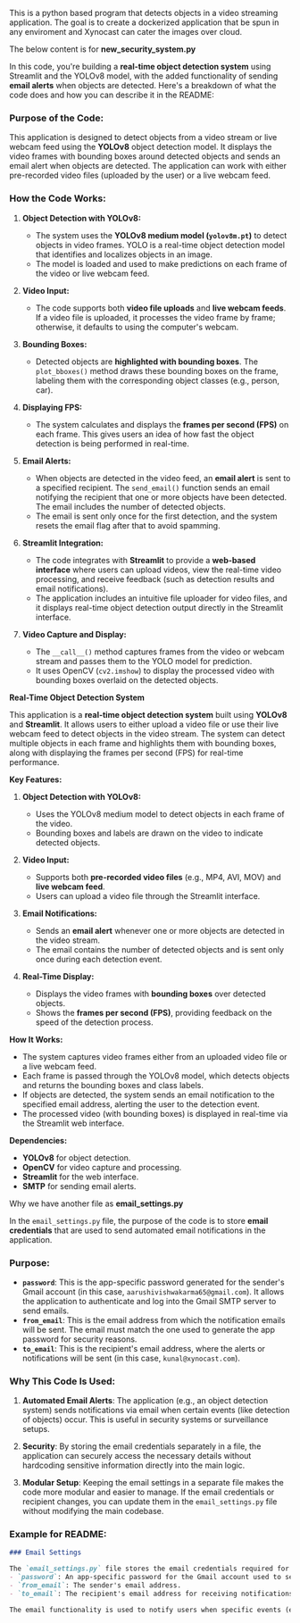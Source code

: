 This is a python based program that detects objects in a video streaming application. The goal is to create a dockerized application that be spun in any enviroment and Xynocast can cater the images over cloud.



The below content is for **new_security_system.py**

In this code, you're building a **real-time object detection system** using Streamlit and the YOLOv8 model, with the added functionality of sending **email alerts** when objects are detected. Here's a breakdown of what the code does and how you can describe it in the README:

### **Purpose of the Code:**
This application is designed to detect objects from a video stream or live webcam feed using the **YOLOv8** object detection model. It displays the video frames with bounding boxes around detected objects and sends an email alert when objects are detected. The application can work with either pre-recorded video files (uploaded by the user) or a live webcam feed.

### **How the Code Works:**

1. **Object Detection with YOLOv8:**
   - The system uses the **YOLOv8 medium model (`yolov8m.pt`)** to detect objects in video frames. YOLO is a real-time object detection model that identifies and localizes objects in an image.
   - The model is loaded and used to make predictions on each frame of the video or live webcam feed.

2. **Video Input:**
   - The code supports both **video file uploads** and **live webcam feeds**. If a video file is uploaded, it processes the video frame by frame; otherwise, it defaults to using the computer's webcam.

3. **Bounding Boxes:**
   - Detected objects are **highlighted with bounding boxes**. The `plot_bboxes()` method draws these bounding boxes on the frame, labeling them with the corresponding object classes (e.g., person, car).

4. **Displaying FPS:**
   - The system calculates and displays the **frames per second (FPS)** on each frame. This gives users an idea of how fast the object detection is being performed in real-time.

5. **Email Alerts:**
   - When objects are detected in the video feed, an **email alert** is sent to a specified recipient. The `send_email()` function sends an email notifying the recipient that one or more objects have been detected. The email includes the number of detected objects.
   - The email is sent only once for the first detection, and the system resets the email flag after that to avoid spamming.

6. **Streamlit Integration:**
   - The code integrates with **Streamlit** to provide a **web-based interface** where users can upload videos, view the real-time video processing, and receive feedback (such as detection results and email notifications).
   - The application includes an intuitive file uploader for video files, and it displays real-time object detection output directly in the Streamlit interface.

7. **Video Capture and Display:**
   - The `__call__()` method captures frames from the video or webcam stream and passes them to the YOLO model for prediction.
   - It uses OpenCV (`cv2.imshow`) to display the processed video with bounding boxes overlaid on the detected objects.

**Real-Time Object Detection System**

This application is a **real-time object detection system** built using **YOLOv8** and **Streamlit**. It allows users to either upload a video file or use their live webcam feed to detect objects in the video stream. The system can detect multiple objects in each frame and highlights them with bounding boxes, along with displaying the frames per second (FPS) for real-time performance.

**Key Features:**
1. **Object Detection with YOLOv8:**
   - Uses the YOLOv8 medium model to detect objects in each frame of the video.
   - Bounding boxes and labels are drawn on the video to indicate detected objects.
   
2. **Video Input:**
   - Supports both **pre-recorded video files** (e.g., MP4, AVI, MOV) and **live webcam feed**.
   - Users can upload a video file through the Streamlit interface.

3. **Email Notifications:**
   - Sends an **email alert** whenever one or more objects are detected in the video stream.
   - The email contains the number of detected objects and is sent only once during each detection event.

4. **Real-Time Display:**
   - Displays the video frames with **bounding boxes** over detected objects.
   - Shows the **frames per second (FPS)**, providing feedback on the speed of the detection process.

**How It Works:**
- The system captures video frames either from an uploaded video file or a live webcam feed.
- Each frame is passed through the YOLOv8 model, which detects objects and returns the bounding boxes and class labels.
- If objects are detected, the system sends an email notification to the specified email address, alerting the user to the detection event.
- The processed video (with bounding boxes) is displayed in real-time via the Streamlit web interface.
  
**Dependencies:**
- **YOLOv8** for object detection.
- **OpenCV** for video capture and processing.
- **Streamlit** for the web interface.
- **SMTP** for sending email alerts.




Why we have another file as **email_settings.py**

In the `email_settings.py` file, the purpose of the code is to store **email credentials** that are used to send automated email notifications in the application.

### Purpose:
- **`password`**: This is the app-specific password generated for the sender's Gmail account (in this case, `aarushivishwakarma65@gmail.com`). It allows the application to authenticate and log into the Gmail SMTP server to send emails.
- **`from_email`**: This is the email address from which the notification emails will be sent. The email must match the one used to generate the app password for security reasons.
- **`to_email`**: This is the recipient's email address, where the alerts or notifications will be sent (in this case, `kunal@xynocast.com`).

### Why This Code Is Used:
1. **Automated Email Alerts**: The application (e.g., an object detection system) sends notifications via email when certain events (like detection of objects) occur. This is useful in security systems or surveillance setups.
   
2. **Security**: By storing the email credentials separately in a file, the application can securely access the necessary details without hardcoding sensitive information directly into the main logic.

3. **Modular Setup**: Keeping the email settings in a separate file makes the code more modular and easier to manage. If the email credentials or recipient changes, you can update them in the `email_settings.py` file without modifying the main codebase.

### Example for README:
```markdown
### Email Settings

The `email_settings.py` file stores the email credentials required for sending notifications from the application. These credentials include:
- `password`: An app-specific password for the Gmail account used to send the email.
- `from_email`: The sender's email address.
- `to_email`: The recipient's email address for receiving notifications.

The email functionality is used to notify users when specific events (e.g., object detection) occur in the system.
